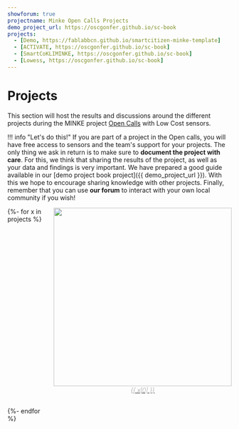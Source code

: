 ```yaml
---
showforum: true
projectname: Minke Open Calls Projects
demo_project_url: https://oscgonfer.github.io/sc-book
projects:
  - [Demo, https://fablabbcn.github.io/smartcitizen-minke-template]
  - [ACTIVATE, https://oscgonfer.github.io/sc-book]
  - [SmartCoKLIMINKE, https://oscgonfer.github.io/sc-book]
  - [Lowess, https://oscgonfer.github.io/sc-book]
---
```


# Projects

This section will host the results and discussions around the different projects during the MINKE project [Open Calls](https://minke.eu/services/apply-for-tna-va/) with Low Cost sensors.

!!! info "Let's do this!"
	If you are part of a project in the Open calls, you will have free access to sensors and the team's support for your projects. The only thing we ask in return is to make sure to **document the project with care**. For this, we think that sharing the results of the project, as well as your data and findings is very important. We have prepared a good guide available in our [demo project book project]({{ demo_project_url }}). With this we hope to encourage sharing knowledge with other projects. Finally, remember that you can use **our forum** to interact with your own local community if you wish!

<div style="display: grid; grid-gap: 30px 10px; grid-template-columns: 1fr 1fr; grid-template-rows:  1fr 1fr;">
	{%- for x in projects %}
		<a href={{ x[1] }}>
			<div style="display: block;text-align:center">
				<img src="{{ x[1] + '/_static/logo.png' }}" width=400px>
				<span style="font-style: italic;font-weight: lighter;">{{ x[0] }}</span>
			</div>
		</a>
	{%- endfor %}
</div>

